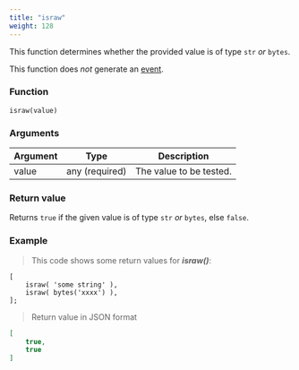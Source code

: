 ```yaml
---
title: "israw"
weight: 128
---
```


This function determines whether the provided value is of
type `str` *or* `bytes`.

This function does *not* generate an [event](../../overview/events).

### Function

`israw(value)`

### Arguments

Argument | Type | Description
-------- | ---- | -----------
value | any (required) | The value to be tested.

### Return value

Returns `true` if the given value is of type `str` *or* `bytes`, else `false`.

### Example

> This code shows some return values for ***israw()***:

```thingsdb,json_response
[
    israw( 'some string' ),
    israw( bytes('xxxx') ),
];
```

> Return value in JSON format

```json
[
    true,
    true
]
```
